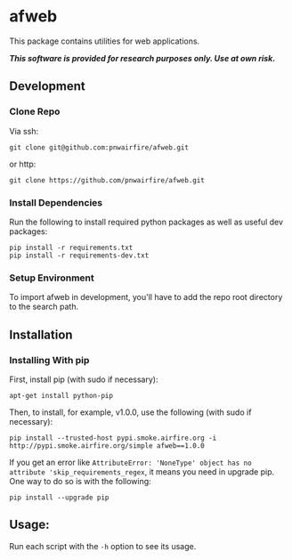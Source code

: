 # afweb

This package contains utilities for web applications.

***This software is provided for research purposes only. Use at own risk.***

## Development

### Clone Repo

Via ssh:

    git clone git@github.com:pnwairfire/afweb.git

or http:

    git clone https://github.com/pnwairfire/afweb.git

### Install Dependencies

Run the following to install required python packages as well
as useful dev packages:

    pip install -r requirements.txt
    pip install -r requirements-dev.txt

### Setup Environment

To import afweb in development, you'll have to add the repo
root directory to the search path.

## Installation

### Installing With pip

First, install pip (with sudo if necessary):

    apt-get install python-pip

Then, to install, for example, v1.0.0, use the following (with sudo if
necessary):

    pip install --trusted-host pypi.smoke.airfire.org -i http://pypi.smoke.airfire.org/simple afweb==1.0.0

If you get an error like    ```AttributeError: 'NoneType' object has no attribute 'skip_requirements_regex```, it means you need in upgrade pip.  One way to do so is with the following:

    pip install --upgrade pip

## Usage:

Run each script with the `-h` option to see its usage.
